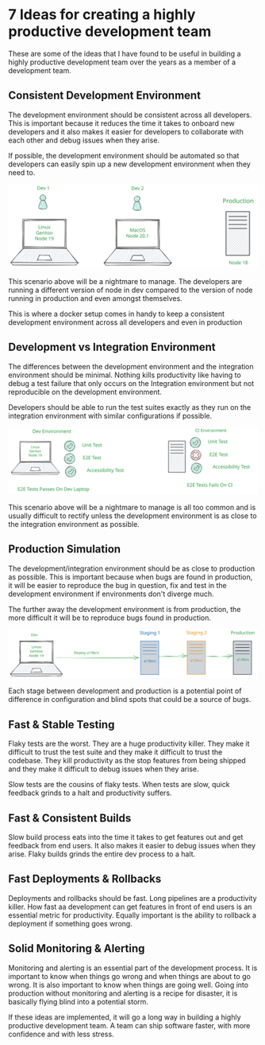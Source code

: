 # 7 Ideas for creating a highly productive development team

These are some of the ideas that I have found to be useful in building a highly productive development team over the years as a member of a development team.

## Consistent Development Environment

The development environment should be consistent across all developers. This is important because it reduces the time it takes to onboard new developers and it also makes it easier for developers to collaborate with each other and debug issues when they arise.

If possible, the development environment should be automated so that developers can easily spin up a new development environment when they need to.

![Devs](devs.svg)

This scenario above will be a nightmare to manage. The developers are running a different version of node in dev compared to the version of node running in production and even amongst themselves.

This is where a docker setup comes in handy to keep a consistent development environment across all developers and even in production

## Development vs Integration Environment

The differences between the development environment and the integration environment should be minimal. Nothing kills productivity like having to debug a test failure that only occurs on the Integration environment but not reproducible on the development environment.

Developers should be able to run the test suites exactly as they run on the integration environment with similar configurations if possible.

![Integration](integration.svg)

This scenario above will be a nightmare to manage is all too common and is usually difficult to rectify unless the development environment is as close to the integration environment as possible.

## Production Simulation

The development/integration environment should be as close to production as possible. This is important because when bugs are found in production, it will be easier to reproduce the bug in question, fix and test in the development environment if environments don't diverge much.

The further away the development environment is from production, the more difficult it will be to reproduce bugs found in production.

![Production](production.svg)

Each stage between development and production is a potential point of difference in configuration and blind spots that could be a source of bugs.

## Fast & Stable Testing

Flaky tests are the worst. They are a huge productivity killer. They make it difficult to trust the test suite and they make it difficult to trust the codebase. They kill productivity as the stop features from being shipped and they make it difficult to debug issues when they arise.

Slow tests are the cousins of flaky tests. When tests are slow, quick feedback grinds to a halt and productivity suffers.

## Fast & Consistent Builds

Slow build process eats into the time it takes to get features out and get feedback from end users. It also makes it easier to debug issues when they arise. Flaky builds grinds the entire dev process to a halt.

## Fast Deployments & Rollbacks

Deployments and rollbacks should be fast. Long pipelines are a productivity killer. How fast aa development can get features in front of end users is an essential metric for productivity. Equally important is the ability to rollback a deployment if something goes wrong.

## Solid Monitoring & Alerting

Monitoring and alerting is an essential part of the development process. It is important to know when things go wrong and when things are about to go wrong. It is also important to know when things are going well. Going into production without monitoring and alerting is a recipe for disaster, it is basically flying blind into a potential storm.

If these ideas are implemented, it will go a long way in building a highly productive development team. A team can ship software faster, with more confidence and with less stress.
